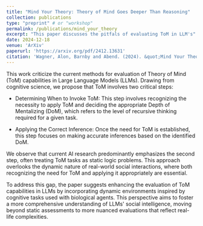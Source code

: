 ```yaml
---
title: "Mind Your Theory: Theory of Mind Goes Deeper Than Reasoning"
collection: publications
type: "preprint" # or "workshop"
permalink: /publications/mind_your_theory
excerpt: "This paper discusses the pitfals of evaluating ToM in LLM's"
date: 2024-12-18
venue: 'ArXiv'
paperurl: 'https://arxiv.org/pdf/2412.13631'
citation: 'Wagner, Alon, Barnby and Abend. (2024). &quot;Mind Your Theory: Theory of Mind Goes Deeper Than Reasoning&quot; <i>ArXiv</i>'
---
```


This work criticize the current methods for evaluation of Theory of Mind (ToM) capabilities in Large Language Models (LLMs). Drawing from cognitive science, we propose that ToM involves two critical steps:

* Determining When to Invoke ToM: This step involves recognizing the necessity to apply ToM and deciding the appropriate Depth of Mentalizing (DoM), which refers to the level of recursive thinking required for a given task.

* Applying the Correct Inference: Once the need for ToM is established, this step focuses on making accurate inferences based on the identified DoM.

We observe that current AI research predominantly emphasizes the second step, often treating ToM tasks as static logic problems. This approach overlooks the dynamic nature of real-world social interactions, where both recognizing the need for ToM and applying it appropriately are essential.

To address this gap, the paper suggests enhancing the evaluation of ToM capabilities in LLMs by incorporating dynamic environments inspired by cognitive tasks used with biological agents. This perspective aims to foster a more comprehensive understanding of LLMs' social intelligence, moving beyond static assessments to more nuanced evaluations that reflect real-life complexities.
